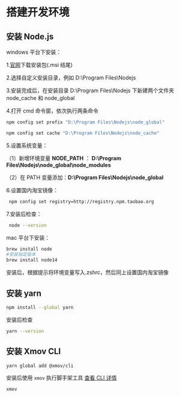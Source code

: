 # 搭建开发环境

## 安装 Node.js

windows 平台下安装：

1.[官网](http://nodejs.cn/download/)下载安装包(.msi 结尾)

2.选择自定义安装目录，例如 D:\Program Files\Nodejs

3.安装完成后，在安装目录 D:\Program Files\Nodejs 下新建两个文件夹 node_cache 和 node_global

4.打开 cmd 命令窗，依次执行两条命令

```bash
npm config set prefix "D:\Program Files\Nodejs\node_global"

npm config set cache "D:\Program Files\Nodejs\node_cache"
```

5.设置系统变量：

（1）新增环境变量 **NODE_PATH** ： **D:\Program Files\Nodejs\node_global\node_modules**

（2）在 PATH 变量添加：**D:\Program Files\Nodejs\node_global**

6.设置国内淘宝镜像：

```bash
 npm config set registry=http://registry.npm.taobao.org
```

7.安装后检查：

```bash
 node --version
```

mac 平台下安装：

```bash
brew install node
#安装指定版本
brew install node14
```

安装后，根据提示将环境变量写入.zshrc，然后同上设置国内淘宝镜像

## 安装 yarn


```bash
npm install --global yarn
```

安装后检查

```bash
yarn --version
```

## 安装 Xmov CLI

```bash
yarn global add @xmov/cli
```

安装后使用 `xmov` 执行脚手架工具 [查看 CLI 详情](/front-base/xmov-cli/index)

```bash
xmov
```
